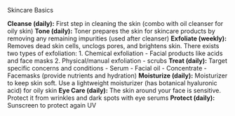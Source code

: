 Skincare Basics

**Cleanse (daily):** First step in cleaning the skin (combo with oil cleanser for oily skin)
**Tone (daily):** Toner prepares the skin for skincare products by removing any remaining impurities (used after cleanser)
**Exfoliate (weekly):** Removes dead skin cells, unclogs pores, and brightens skin. There exists two types of exfoliation:
	1. Chemical exfoliation
		- Facial products like acids and face masks
	2. Physical/manual exfoliation
		- scrubs
**Treat (daily):** Target specific concerns and conditions
	- Serum
	- Facial oil
	- Concentrate
	- Facemasks (provide nutrients and hydration)
**Moisturize (daily):** Moisturizer to keep skin soft. Use a lightweight moisturizer (has botanical hyaluronic acid) for oily skin 
**Eye Care (daily):** The skin around your face is sensitive. Protect it from wrinkles and dark spots with eye serums
**Protect (daily):** Sunscreen to protect again UV